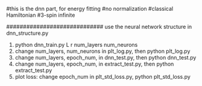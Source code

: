 #this is the dnn part, for energy fitting
#no normalization
#classical Hamiltonian
#3-spin infinite

#############################
use the neural network structure in dnn_structure.py

1. python dnn_train.py L r  num_layers num_neurons
2. change num_layers, num_neurons in plt_log.py, then
    python plt_log.py
3. change num_layers, epoch_num, in dnn_test.py, then
    python dnn_test.py
4. change num_layers, epoch_num,  in extract_test.py, then
   python extract_test.py
5. plot loss: change epoch_num in plt_std_loss.py, 
    python plt_std_loss.py